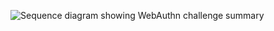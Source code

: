 <div class="full">

![Sequence diagram showing WebAuthn challenge summary](/img/authenticators/dotnet-authenticators-webauthn-challenge-summary.png)

</div>